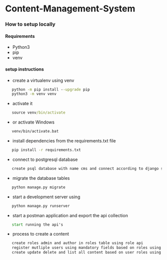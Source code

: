 # Content-Management-System


### How to setup locally
#### Requirements

- Python3
- pip
- venv


#### setup instructions

- create   a virtualenv using venv
```cmd
   python -m pip install --upgrade pip
   python3 -m venv venv
   ```
- activate it 
```cmd
   source venv/bin/activate
   ```
- or activate Windows
```cmd
   venv/bin/activate.bat
   ```
- install dependencies from the requirements.txt file
```cmd
   pip install -r requirements.txt
   ```
- connect to postgresql database
```cmd
   create psql database with name cms and connect according to django settings
   ```

- migrate the database tables
```cmd
   python manage.py migrate
   ```
- start a development server using 
```cmd
   python manage.py runserver
   ```

- start a postman application and export the api collection
```cmd
   start running the api's
   ```
- process to create a content
```cmd
   create roles admin and author in roles table using role api
   register mutliple users using mandatory fields based on roles using user api
   create update delete and list all content based on user roles using content api

   ```

